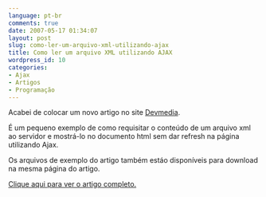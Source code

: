 ```yaml
---
language: pt-br
comments: true
date: 2007-05-17 01:34:07
layout: post
slug: como-ler-um-arquivo-xml-utilizando-ajax
title: Como ler um arquivo XML utilizando AJAX
wordpress_id: 10
categories:
- Ajax
- Artigos
- Programação
---
```


Acabei de colocar um novo artigo no site [Devmedia](http://www.devmedia.com.br/).

É um pequeno exemplo de como requisitar o conteúdo de um arquivo xml ao servidor e mostrá-lo no documento html sem dar refresh na página utilizando Ajax.

Os arquivos de exemplo do artigo também estáo disponíveis para download na mesma página do artigo.

[Clique aqui para ver o artigo completo.](http://www.devmedia.com.br/articles/viewcomp.asp?comp=5411)